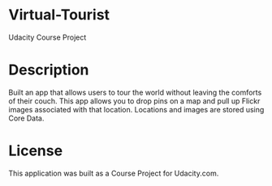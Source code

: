 # Virtual-Tourist
Udacity Course Project

# Description
Built an app that allows users to tour the world without leaving the comforts of their couch. 
This app allows you to drop pins on a map and pull up Flickr images associated with that location. 
Locations and images are stored using Core Data.

# License
This application was built as a Course Project for Udacity.com.
